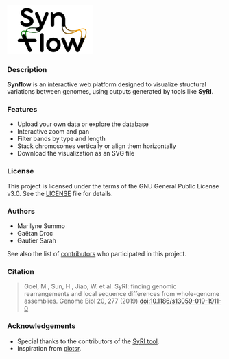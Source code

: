 
<img src="assets/SynFlow_logo.png" alt="SynFlow Logo" width="200"/>

### Description

**Synflow** is an interactive web platform designed to visualize structural variations between genomes, using outputs generated by tools like **SyRI**. 

### Features

- Upload your own data or explore the database
- Interactive zoom and pan
- Filter bands by type and length
- Stack chromosomes vertically or align them horizontally
- Download the visualization as an SVG file

### License

This project is licensed under the terms of the GNU General Public License v3.0. See the [LICENSE](./LICENSE) file for details.

### Authors

- Marilyne Summo
- Gaëtan Droc
- Gautier Sarah

See also the list of [contributors](https://github.com/SouthGreenPlatform/SynFlow/contributors) who participated in this project.

### Citation

>Goel, M., Sun, H., Jiao, W. et al. SyRI: finding genomic rearrangements and local sequence differences from whole-genome assemblies. Genome Biol 20, 277 (2019) [doi:10.1186/s13059-019-1911-0](https://genomebiology.biomedcentral.com/articles/10.1186/s13059-019-1911-0)

### Acknowledgements

- Special thanks to the contributors of the [SyRI tool](https://github.com/schneebergerlab/syri).
- Inspiration from [plotsr](https://github.com/schneebergerlab/plotsr).